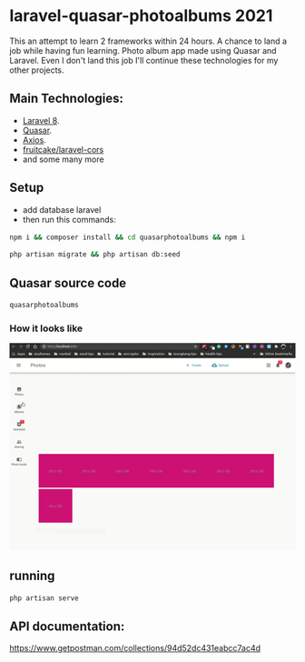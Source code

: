 # laravel-quasar-photoalbums 2021
This an attempt to learn 2 frameworks within 24 hours.  A chance to land a job while having fun learning.  Photo album app made using Quasar and Laravel.  Even I don't land this job I'll continue these technologies for my other projects.

## Main Technologies:
- [Laravel 8](https://laravel.com/).
- [Quasar](https://laravel.com/docs/routing).
- [Axios](). 
- [fruitcake/laravel-cors]()
- and some many more

## Setup
- add database laravel
- then run this commands:

```bash
npm i && composer install && cd quasarphotoalbums && npm i
```

```bash
php artisan migrate && php artisan db:seed 
```

## Quasar source code
```bash
quasarphotoalbums
```
### How it looks like
<img src="how-it-look-like.gif">

## running
```bash
php artisan serve
```

## API documentation: 
https://www.getpostman.com/collections/94d52dc431eabcc7ac4d